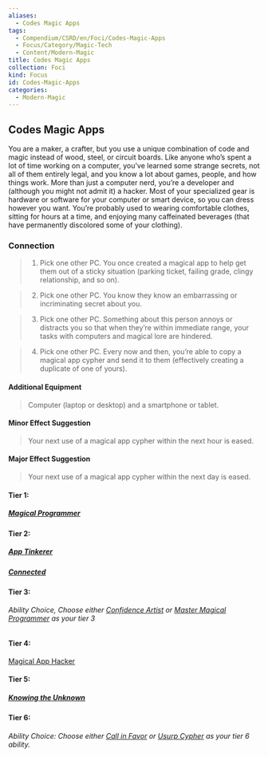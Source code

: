 ```yaml
---
aliases:
  - Codes Magic Apps
tags:
  - Compendium/CSRD/en/Foci/Codes-Magic-Apps
  - Focus/Category/Magic-Tech
  - Content/Modern-Magic
title: Codes Magic Apps
collection: Foci
kind: Focus
id: Codes-Magic-Apps
categories:
  - Modern-Magic
---
```

## Codes Magic Apps  
You are a maker, a crafter, but you use a unique combination of code and magic instead of wood, steel, or circuit boards. Like anyone who’s spent a lot of time working on a computer, you’ve learned some strange secrets, not all of them entirely legal, and you know a lot about games, people, and how things work. More than just a computer nerd, you’re a developer and (although you might not admit it) a hacker. Most of your specialized gear is hardware or software for your computer or smart device, so you can dress however you want. You’re probably used to wearing comfortable clothes, sitting for hours at a time, and enjoying many caffeinated beverages (that have permanently discolored some of your clothing).  
    
  
### Connection  
>1. Pick one other PC. You once created a magical app to help get them out of a sticky situation (parking ticket, failing grade, clingy relationship, and so on).  
>2. Pick one other PC. You know they know an embarrassing or incriminating secret about you.  
>3. Pick one other PC. Something about this person annoys or distracts you so that when they’re within immediate range, your tasks with computers and magical lore are hindered.  
>4. Pick one other PC. Every now and then, you’re able to copy a magical app cypher and send it to them (effectively creating a duplicate of one of yours).  
#### Additional Equipment   
>Computer (laptop or desktop) and a smartphone or tablet.   
#### Minor Effect Suggestion   
>Your next use of a magical app cypher within the next hour is eased.  
#### Major Effect Suggestion   
>Your next use of a magical app cypher within the next day is eased.  
#### Tier 1:  
##### [Magical Programmer](Magical-Programmer.md)  
#### Tier 2:  
##### [App Tinkerer](App-Tinkerer.md)  
##### [Connected](Connected.md)  
#### Tier 3:  
###### Ability Choice, Choose either [Confidence Artist](Confidence-Artist.md) or [Master Magical Programmer](Master-Magical-Programmer.md) as your tier 3   
  
#### Tier 4:  
[Magical App Hacker](Magical-App-Hacker.md)  
  
#### Tier 5:  
##### [Knowing the Unknown](Knowing-the-Unknown.md)   
  
#### Tier 6:  
###### Ability Choice: Choose either [Call in Favor](Call-in-Favor.md) or [Usurp Cypher](Usurp-Cypher.md) as your tier 6 ability.  
  
